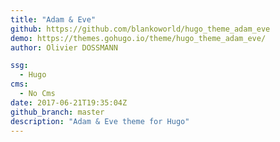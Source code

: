 ```yaml
---
title: "Adam & Eve"
github: https://github.com/blankoworld/hugo_theme_adam_eve
demo: https://themes.gohugo.io/theme/hugo_theme_adam_eve/
author: Olivier DOSSMANN

ssg:
  - Hugo
cms:
  - No Cms
date: 2017-06-21T19:35:04Z
github_branch: master
description: "Adam & Eve theme for Hugo"
---
```

